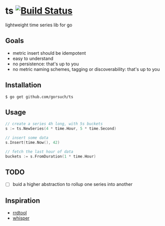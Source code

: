 ts [![Build Status](https://travis-ci.org/gorsuch/ts.svg)](https://travis-ci.org/gorsuch/ts)
==

lightweight time series lib for go

## Goals

* metric insert should be idempotent
* easy to understand
* no persistence: that's up to you
* no metric naming schemes, tagging or discoverability: that's up to you

## Installation

```
$ go get github.com/gorsuch/ts
```

## Usage

```go
// create a series 4h long, with 5s buckets
s := ts.NewSeries(4 * time.Hour, 5 * time.Second)

// insert some data
s.Insert(time.Now(), 42)

// fetch the last hour of data
buckets := s.FromDuration(1 * time.Hour)
```

## TODO

* [ ] buid a higher abstraction to rollup one series into another

## Inspiration

* [rrdtool](http://oss.oetiker.ch/rrdtool/)
* [whisper](https://github.com/graphite-project/whisper)
